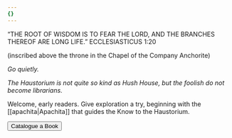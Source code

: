 ```yaml
---
{}
---
```

“THE ROOT OF WISDOM IS TO FEAR THE LORD, AND THE BRANCHES THEREOF ARE LONG LIFE.” ECCLESIASTICUS 1:20

(inscribed above the throne in the Chapel of the Company Anchorite)

*Go quietly.*

*The Haustorium is not quite so kind as Hush House, but the foolish do not become librarians.*

Welcome, early readers. Give exploration a try, beginning with the [[apachita|Apachita]] that guides the Know to the Haustorium.

<button id="catalogue-book-button">Catalogue a Book</button>

<script>
// Dynamic list of book pages using Liquid
const books = [
  {% for page in site.pages %}
    {% if page.path contains 'tomes' %}
      { url: "{{ page.url }}", title: "{{ page.title }}" },
    {% endif %}
  {% endfor %}
];

// Function to pick a random book page
function getRandomBook() {
  const randomIndex = Math.floor(Math.random() * books.length);
  return books[randomIndex];
}

// Add event listener to the button
document.getElementById('catalogue-book-button').addEventListener('click', function() {
  const randomBook = getRandomBook();
  if (randomBook) {
    window.location.href = randomBook.url; // Redirect to the random book page
  } else {
    alert("No books found.");
  }
});
</script>
